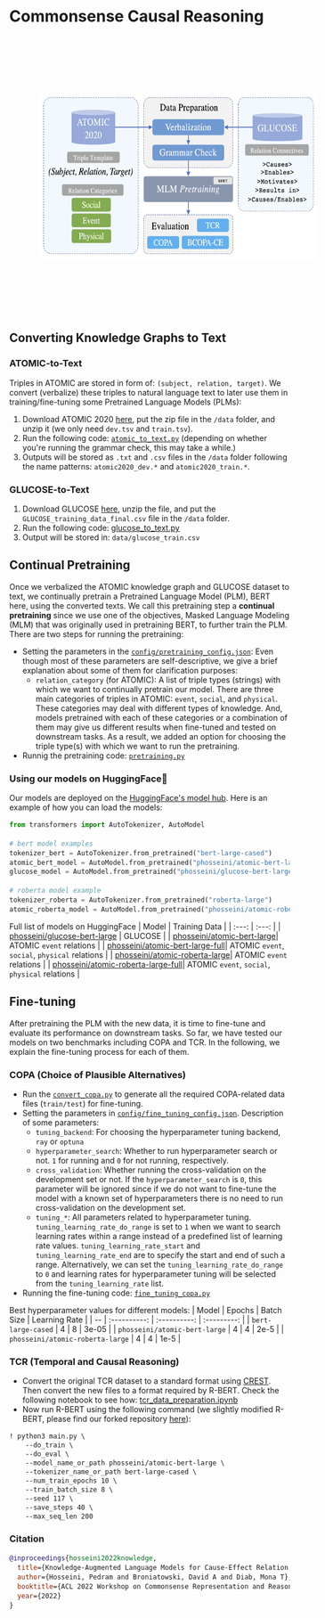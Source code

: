 # Commonsense Causal Reasoning

<p align="center">
  <img src='overview.png' width='600' height='300' style="vertical-align:middle;margin:100px 50px">
</p>

## Converting Knowledge Graphs to Text
### ATOMIC-to-Text
Triples in ATOMIC are stored in form of: `(subject, relation, target)`. We convert (verbalize) these triples to natural language text to later use them in training/fine-tuning some Pretrained Language Models (PLMs):
1. Download ATOMIC 2020 [here](https://allenai.org/data/atomic-2020), put the zip file in the `/data` folder, and unzip it (we only need `dev.tsv` and `train.tsv`).
2. Run the following code: [`atomic_to_text.py`](https://github.com/phosseini/causal-reasoning/blob/main/atomic_to_text.py) (depending on whether you're running the grammar check, this may take a while.)
3. Outputs will be stored as `.txt` and `.csv` files in the `/data` folder following the name patterns: `atomic2020_dev.*` and `atomic2020_train.*`.

### GLUCOSE-to-Text
1. Download GLUCOSE [here](https://tinyurl.com/yyeo92pt), unzip the file, and put the `GLUCOSE_training_data_final.csv` file in the `/data` folder.
2. Run the following code: [glucose_to_text.py](https://github.com/phosseini/causal-reasoning/blob/main/glucose_to_text.py)
3. Output will be stored in: `data/glucose_train.csv`

## Continual Pretraining
Once we verbalized the ATOMIC knowledge graph and GLUCOSE dataset to text, we continually pretrain a Pretrained Language Model (PLM), BERT here, using the converted texts. We call this pretraining step a **continual pretraining** since we use one of the objectives, Masked Language Modeling (MLM) that was originally used in pretraining BERT, to further train the PLM. There are two steps for running the pretraining:
* Setting the parameters in the [`config/pretraining_config.json`](https://github.com/phosseini/causal-reasoning/blob/main/config/pretraining_config.json): Even though most of these parameters are self-descriptive, we give a brief explanation about some of them for clarification purposes:
  * `relation_category` (for ATOMIC): A list of triple types (strings) with which we want to continually pretrain our model. There are three main categories of triples in ATOMIC: `event`, `social`, and `physical`. These categories may deal with different types of knowledge. And, models pretrained with each of these categories or a combination of them may give us different results when fine-tuned and tested on downstream tasks. As a result, we added an option for choosing the triple type(s) with which we want to run the pretraining.
* Runnig the pretraining code: [`pretraining.py`](https://github.com/phosseini/causal-reasoning/blob/main/pretraining.py)

### Using our models on HuggingFace🤗
Our models are deployed on the [HuggingFace's model hub](https://huggingface.co/models). Here is an example of how you can load the models:

```python
from transformers import AutoTokenizer, AutoModel

# bert model examples
tokenizer_bert = AutoTokenizer.from_pretrained("bert-large-cased")
atomic_bert_model = AutoModel.from_pretrained("phosseini/atomic-bert-large")
glucose_model = AutoModel.from_pretrained("phosseini/glucose-bert-large")

# roberta model example
tokenizer_roberta = AutoTokenizer.from_pretrained("roberta-large")
atomic_roberta_model = AutoModel.from_pretrained("phosseini/atomic-roberta-large")
```
Full list of models on HuggingFace
| Model | Training Data |
| :---: | :---: |
| [phosseini/glucose-bert-large](https://huggingface.co/phosseini/glucose-bert-large) | GLUCOSE |
| [phosseini/atomic-bert-large](https://huggingface.co/phosseini/atomic-bert-large)| ATOMIC `event` relations |
| [phosseini/atomic-bert-large-full](https://huggingface.co/phosseini/atomic-bert-large-full)| ATOMIC `event`, `social`, `physical` relations |
| [phosseini/atomic-roberta-large](https://huggingface.co/phosseini/atomic-roberta-large)| ATOMIC `event` relations |
| [phosseini/atomic-roberta-large-full](https://huggingface.co/phosseini/atomic-roberta-large-full)| ATOMIC `event`, `social`, `physical` relations |

## Fine-tuning
After pretraining the PLM with the new data, it is time to fine-tune and evaluate its performance on downstream tasks. So far, we have tested our models on two benchmarks including COPA and TCR. In the following, we explain the fine-tuning process for each of them.
### COPA (Choice of Plausible Alternatives)
* Run the [`convert_copa.py`](https://github.com/phosseini/causal-reasoning/blob/main/convert_copa.py) to generate all the required COPA-related data files (`train/test`) for fine-tuning.
* Setting the parameters in [`config/fine_tuning_config.json`](https://github.com/phosseini/causal-reasoning/blob/main/config/fine_tuning_config.json). Description of some parameters:
  * `tuning_backend`: For choosing the hyperparameter tuning backend, `ray` or `optuna`
  * `hyperparameter_search`: Whether to run hyperparameter search or not. `1` for running and `0` for not running, respectively.
  * `cross_validation`: Whether running the cross-validation on the development set or not. If the `hyperparameter_search` is `0`, this parameter will be ignored since if we do not want to fine-tune the model with a known set of hyperparameters there is no need to run cross-validation on the development set.
  * `tuning_*`: All parameters related to hyperparameter tuning. `tuning_learning_rate_do_range` is set to `1` when we want to search learning rates within a range instead of a predefined list of learning rate values. `tuning_learning_rate_start` and `tuning_learning_rate_end` are to specify the start and end of such a range. Alternatively, we can set the `tuning_learning_rate_do_range` to `0` and learning rates for hyperparameter tuning will be selected from the `tuning_learning_rate` list.
 * Running the fine-tuning code: [`fine_tuning_copa.py`](https://github.com/phosseini/causal-reasoning/blob/main/fine_tuning_copa.py)

Best hyperparameter values for different models:
| Model | Epochs  | Batch Size | Learning Rate |
| -- | :----------: | :----------: | :---------: |
| `bert-large-cased` | 4 | 8 | 3e-05 |
| `phosseini/atomic-bert-large` | 4 | 4 | 2e-5 |
| `phosseini/atomic-roberta-large` | 4 | 4 | 1e-5 |
### TCR (Temporal and Causal Reasoning)
* Convert the original TCR dataset to a standard format using [CREST](https://github.com/phosseini/crest). Then convert the new files to a format required by R-BERT. Check the following notebook to see how: [tcr_data_preparation.ipynb](https://github.com/phosseini/R-BERT/blob/master/notebooks/tcr_data_preparation.ipynb)
* Now run R-BERT using the following command (we slightly modified R-BERT, please find our forked repository [here](https://github.com/phosseini/R-BERT)):
```
! python3 main.py \
    --do_train \
    --do_eval \
    --model_name_or_path phosseini/atomic-bert-large \
    --tokenizer_name_or_path bert-large-cased \
    --num_train_epochs 10 \
    --train_batch_size 8 \
    --seed 117 \
    --save_steps 40 \
    --max_seq_len 200
```

### Citation
```bibtex
@inproceedings{hosseini2022knowledge,
  title={Knowledge-Augmented Language Models for Cause-Effect Relation Classification},
  author={Hosseini, Pedram and Broniatowski, David A and Diab, Mona T},
  booktitle={ACL 2022 Workshop on Commonsense Representation and Reasoning},
  year={2022}
}
```
